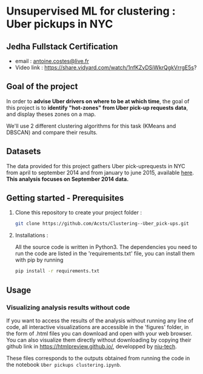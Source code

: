 # Unsupervised ML for clustering : Uber pickups in NYC

## Jedha Fullstack Certification
- email : antoine.costes@live.fr
- Video link : https://share.vidyard.com/watch/1nfKZvDSiWkrQgkVrrgE5s?

## Goal of the project

In order to **advise Uber drivers on where to be at which time**, the goal of this project is to **identify "hot-zones" from Uber pick-up requests data**, and display theses zones on a map.

We'll use 2 different clustering algorithms for this task (KMeans and DBSCAN) and compare their results.

## Datasets

The data provided for this project gathers Uber pick-uprequests in NYC from april to september 2014 and from january to june 2015, available [here](https://full-stack-bigdata-datasets.s3.eu-west-3.amazonaws.com/Machine+Learning+non+Supervis%C3%A9/Projects/uber-trip-data.zip). 
**This analysis focuses on September 2014 data.** 

## Getting started - Prerequisites

1. Clone this repository to create your project folder :
    ```sh
    git clone https://github.com/Acsts/Clustering--Uber_pick-ups.git
    ```

2. Installations : 

    All the source code is written in Python3. 
    The dependencies you need to run the code are listed in the 'requirements.txt' file, you can install them with pip by running 

    ```sh
    pip install -r requirements.txt
    ```

## Usage


### Visualizing analysis results without code

If you want to access the results of the analysis without running any line of code, all interactive visualizations are accessible in the 'figures' folder, in the form of .html files you can download and open with your web browser.  
You can also visualize them directly without downloading by copying their github link in https://htmlpreview.github.io/, developped by [niu-tech](https://github.com/niutech).  

These files corresponds to the outputs obtained from running the code in the notebook `Uber pickups clustering.ipynb`.





